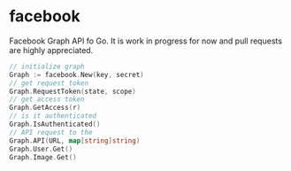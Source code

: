 # facebook

Facebook Graph API fo Go. It is work in progress for now and pull requests
are highly appreciated.


```go
// initialize graph
Graph := facebook.New(key, secret)
// get request token
Graph.RequestToken(state, scope)
// get access token
Graph.GetAccess(r)
// is it authenticated
Graph.IsAuthenticated()
// API request to the
Graph.API(URL, map[string]string)
Graph.User.Get()
Graph.Image.Get()
```
